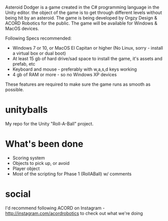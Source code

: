 Asteroid Dodger is a game created in the C# programming language in the Unity editor. the object of the game is to get through different levels without being hit by an asteroid. The game is being developed by Orgzy Design & ACORD Robotics for the public. The game will be available for Windows & MacOS devices.

Following Specs recommended:
* Windows 7 or 10, or MacOS El Capitan or higher (No Linux, sorry - install a virtual box or dual boot)
* At least 15 gb of hard drive/sad space to install the game, it's assets and prefab, etc
* Keyboard and mouse - preferably with w,a,s,d keys working
* 4 gb of RAM or more - so no Windows XP devices

These features are required to make sure the game runs as smooth as possible.




# unityballs
My repo for the Unity "Roll-A-Ball" project. 

# What's been done
* Scoring system
* Objects to pick up, or avoid
* Player object
* Most of the scripting for Phase 1 (RollABall) w/ comments

# social
I'd recommend following ACORD on Instagram - http://instagram.com/acordrobotics to check out what we're doing
